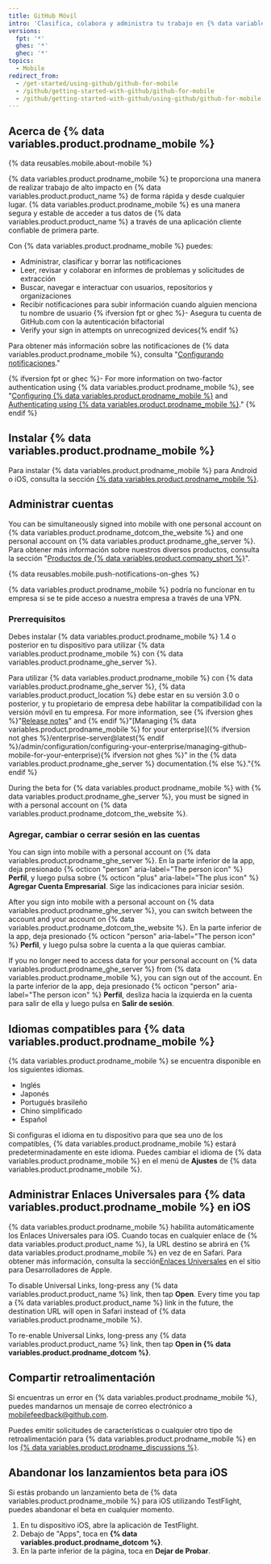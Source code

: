 ```yaml
---
title: GitHub Móvil
intro: 'Clasifica, colabora y administra tu trabajo en {% data variables.product.product_name %} desde tu dispositivo móvil.'
versions:
  fpt: '*'
  ghes: '*'
  ghec: '*'
topics:
  - Mobile
redirect_from:
  - /get-started/using-github/github-for-mobile
  - /github/getting-started-with-github/github-for-mobile
  - /github/getting-started-with-github/using-github/github-for-mobile
---
```


## Acerca de {% data variables.product.prodname_mobile %}

{% data reusables.mobile.about-mobile %}

{% data variables.product.prodname_mobile %} te proporciona una manera de realizar trabajo de alto impacto en {% data variables.product.product_name %} de forma rápida y desde cualquier lugar. {% data variables.product.prodname_mobile %} es una manera segura y estable de acceder a tus datos de {% data variables.product.product_name %} a través de una aplicación cliente confiable de primera parte.

Con {% data variables.product.prodname_mobile %} puedes:

- Administrar, clasificar y borrar las notificaciones
- Leer, revisar y colaborar en informes de problemas y solicitudes de extracción
- Buscar, navegar e interactuar con usuarios, repositorios y organizaciones
- Recibir notificaciones para subir información cuando alguien menciona tu nombre de usuario
{% ifversion fpt or ghec %}- Asegura tu cuenta de GitHub.com con la autenticación bifactorial
- Verify your sign in attempts on unrecognized devices{% endif %}

Para obtener más información sobre las notificaciones de {% data variables.product.prodname_mobile %}, consulta "[Configurando notificaciones](/github/managing-subscriptions-and-notifications-on-github/configuring-notifications#enabling-push-notifications-with-github-mobile)."

{% ifversion fpt or ghec %}- For more information on two-factor authentication using {% data variables.product.prodname_mobile %}, see "[Configuring {% data variables.product.prodname_mobile %}](/authentication/securing-your-account-with-two-factor-authentication-2fa/configuring-two-factor-authentication#configuring-two-factor-authentication-using-github-mobile) and [Authenticating using {% data variables.product.prodname_mobile %}](/authentication/securing-your-account-with-two-factor-authentication-2fa/accessing-github-using-two-factor-authentication##verifying-with-github-mobile)." {% endif %}

## Instalar {% data variables.product.prodname_mobile %}

Para instalar {% data variables.product.prodname_mobile %} para Android o iOS, consulta la sección [{% data variables.product.prodname_mobile %}](https://github.com/mobile).

## Administrar cuentas

You can be simultaneously signed into mobile with one personal account on {% data variables.product.prodname_dotcom_the_website %} and one personal account on {% data variables.product.prodname_ghe_server %}. Para obtener más información sobre nuestros diversos productos, consulta la sección "[Productos de {% data variables.product.company_short %}](/get-started/learning-about-github/githubs-products)".

{% data reusables.mobile.push-notifications-on-ghes %}

{% data variables.product.prodname_mobile %} podría no funcionar en tu empresa si se te pide acceso a nuestra empresa a través de una VPN.

### Prerrequisitos

Debes instalar {% data variables.product.prodname_mobile %} 1.4 o posterior en tu dispositivo para utilizar {% data variables.product.prodname_mobile %} con {% data variables.product.prodname_ghe_server %}.

Para utilizar {% data variables.product.prodname_mobile %} con {% data variables.product.prodname_ghe_server %}, {% data variables.product.product_location %} debe estar en su versión 3.0 o posterior, y tu propietario de empresa debe habilitar la compatibilidad con la versión móvil en tu empresa. For more information, see {% ifversion ghes %}"[Release notes](/enterprise-server/admin/release-notes)" and {% endif %}"[Managing {% data variables.product.prodname_mobile %} for your enterprise]({% ifversion not ghes %}/enterprise-server@latest{% endif %}/admin/configuration/configuring-your-enterprise/managing-github-mobile-for-your-enterprise){% ifversion not ghes %}" in the {% data variables.product.prodname_ghe_server %} documentation.{% else %}."{% endif %}

During the beta for {% data variables.product.prodname_mobile %} with {% data variables.product.prodname_ghe_server %}, you must be signed in with a personal account on {% data variables.product.prodname_dotcom_the_website %}.

### Agregar, cambiar o cerrar sesión en las cuentas

You can sign into mobile with a personal account on {% data variables.product.prodname_ghe_server %}. En la parte inferior de la app, deja presionado {% octicon "person" aria-label="The person icon" %} **Perfil**, y luego pulsa sobre {% octicon "plus" aria-label="The plus icon" %} **Agregar Cuenta Empresarial**. Sige las indicaciones para iniciar sesión.

After you sign into mobile with a personal account on {% data variables.product.prodname_ghe_server %}, you can switch between the account and your account on {% data variables.product.prodname_dotcom_the_website %}. En la parte inferior de la app, deja presionado {% octicon "person" aria-label="The person icon" %} **Perfil**, y luego pulsa sobre la cuenta a la que quieras cambiar.

If you no longer need to access data for your personal account on {% data variables.product.prodname_ghe_server %} from {% data variables.product.prodname_mobile %}, you can sign out of the account. En la parte inferior de la app, deja presionado {% octicon "person" aria-label="The person icon" %} **Perfil**, desliza hacia la izquierda en la cuenta para salir de ella y luego pulsa en **Salir de sesión**.

## Idiomas compatibles para {% data variables.product.prodname_mobile %}

{% data variables.product.prodname_mobile %} se encuentra disponible en los siguientes idiomas.

- Inglés
- Japonés
- Portugués brasileño
- Chino simplificado
- Español

Si configuras el idioma en tu dispositivo para que sea uno de los compatibles, {% data variables.product.prodname_mobile %} estará predeterminadamente en este idioma. Puedes cambiar el idioma de {% data variables.product.prodname_mobile %} en el menú de **Ajustes** de {% data variables.product.prodname_mobile %}.

## Administrar Enlaces Universales para {% data variables.product.prodname_mobile %} en iOS

{% data variables.product.prodname_mobile %} habilita automáticamente los Enlaces Universales para iOS. Cuando tocas en cualquier enlace de {% data variables.product.product_name %}, la URL destino se abrirá en {% data variables.product.prodname_mobile %} en vez de en Safari. Para obtener más información, consulta la sección[Enlaces Universales](https://developer.apple.com/ios/universal-links/) en el sitio para Desarrolladores de Apple.

To disable Universal Links, long-press any {% data variables.product.product_name %} link, then tap **Open**. Every time you tap a {% data variables.product.product_name %} link in the future, the destination URL will open in Safari instead of {% data variables.product.prodname_mobile %}.

To re-enable Universal Links, long-press any {% data variables.product.product_name %} link, then tap **Open in {% data variables.product.prodname_dotcom %}**.

## Compartir retroalimentación

Si encuentras un error en {% data variables.product.prodname_mobile %}, puedes mandarnos un mensaje de correo electrónico a <a href="mailto:mobilefeedback@github.com">mobilefeedback@github.com</a>.

Puedes emitir solicitudes de características o cualquier otro tipo de retroalimentación para {% data variables.product.prodname_mobile %} en los [{% data variables.product.prodname_discussions %}](https://github.com/github/feedback/discussions?discussions_q=category%3A%22Mobile+Feedback%22).

## Abandonar los lanzamientos beta para iOS

Si estás probando un lanzamiento beta de {% data variables.product.prodname_mobile %} para iOS utilizando TestFlight, puedes abandonar el beta en cualquier momento.

1. En tu dispositivo iOS, abre la aplicación de TestFlight.
2. Debajo de "Apps", toca en **{% data variables.product.prodname_dotcom %}**.
3. En la parte inferior de la página, toca en **Dejar de Probar**.
